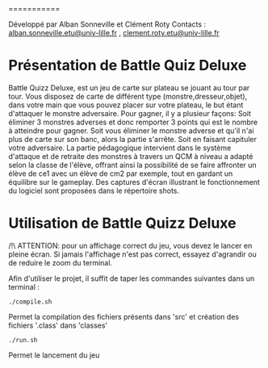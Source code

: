 <BATTLE QUIZ DELUXE>
===========

Développé par Alban Sonneville et Clément Roty
Contacts : <alban.sonneville.etu@univ-lille.fr> , <clement.roty.etu@univ-lille.fr>

# Présentation de Battle Quiz Deluxe

<Description de votre jeu>
Battle Quizz Deluxe, est un jeu de carte sur plateau se jouant au tour par tour. 
Vous disposez de carte de différent type (monstre,dresseur,objet), dans votre main que vous pouvez placer sur votre plateau, le but étant d'attaquer le monstre adversaire. 
Pour gagner, il y a plusieur façons: Soit éliminer 3 monstres adverses et donc remporter 3 points qui est le nombre à atteindre pour gagner. Soit vous éliminer le monstre adverse et qu'il n'ai plus de carte sur son banc, alors la partie s'arrête. Soit en faisant capituler votre adversaire.
La partie pédagogique intervient dans le système d'attaque et de retraite des monstres à travers un QCM à niveau a adapté selon la classe de l'élève, offrant ainsi la possibilité de se faire affronter un élève de ce1 avec un élève de cm2 par exemple, tout en gardant un équilibre sur le gameplay. 
Des captures d'écran illustrant le fonctionnement du logiciel sont proposées dans le répertoire shots.


# Utilisation de Battle Quizz Deluxe

/!\ ATTENTION: pour un affichage correct du jeu, vous devez le lancer en pleine écran. Si jamais l'affichage n'est pas correct, essayez d'agrandir ou de reduire le zoom du terminal.

Afin d'utiliser le projet, il suffit de taper les commandes suivantes dans un terminal :

```
./compile.sh
```
Permet la compilation des fichiers présents dans 'src' et création des fichiers '.class' dans 'classes'

```
./run.sh
```
Permet le lancement du jeu
